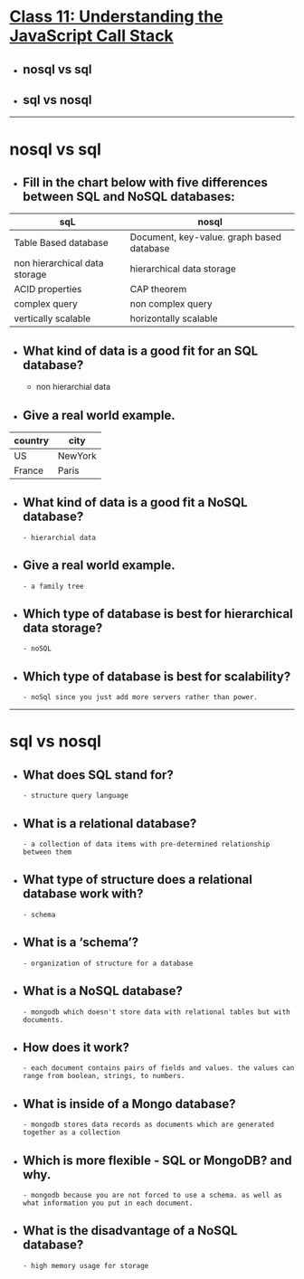# [Class 11: Understanding the JavaScript Call Stack](/README.md)

- ## nosql vs sql
- ## sql vs nosql 

<hr>



# nosql vs sql



- ## Fill in the chart below with five differences between SQL and NoSQL databases:
| sqL      | nosql |
| ----------- | ----------- |
| Table Based database     | Document, key-value. graph based database       |
|  non hierarchical data storage  | hierarchical data storage     |
|   ACID properties  |CAP theorem|
|complex query|non complex query|
|vertically scalable|horizontally scalable|
- ## What kind of data is a good fit for an SQL database?
    - non hierarchial data 
- ## Give a real world example.
| country      | city |
| ----------- | ----------- |
| US     |   NewYork    |
|  France | Paris |

- ## What kind of data is a good fit a NoSQL database?
      - hierarchial data 
- ## Give a real world example.
      - a family tree
- ## Which type of database is best for hierarchical data storage?
      - noSQL
- ## Which type of database is best for scalability?
      - noSql since you just add more servers rather than power.

<hr>


# sql vs nosql 

- ## What does SQL stand for?
      - structure query language

- ## What is a relational database? 
      - a collection of data items with pre-determined relationship between them 

- ## What type of structure does a relational database work with?
      - schema
- ## What is a ‘schema’?
      - organization of structure for a database

- ## What is a NoSQL database?
      - mongodb which doesn't store data with relational tables but with documents.

- ## How does it work?
      - each document contains pairs of fields and values. the values can range from boolean, strings, to numbers.
- ## What is inside of a Mongo database?
      - mongodb stores data records as documents which are generated together as a collection

- ## Which is more flexible - SQL or MongoDB? and why.
      - mongodb because you are not forced to use a schema. as well as what information you put in each document.

- ## What is the disadvantage of a NoSQL database?
      - high memory usage for storage

